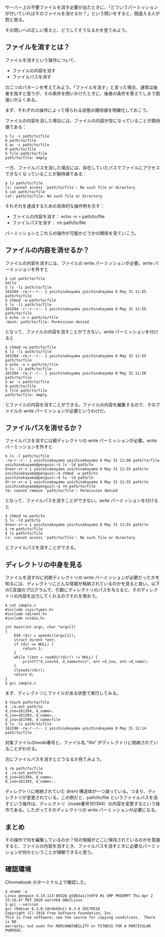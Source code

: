 サーバー上の不要ファイルを消す必要が出たときに、「どういうパーミッションが付いていればそのファイルを消せるか？」という問いをすると、間違える人が割と居る。

その問いへの正しい答えと、どうしてそうなるかを見てみよう。

## ファイルを消すとは？

ファイルを消すという操作について、

* ファイルの内容を消す
* ファイルパスを消す

の二つのパターンを考えてみよう。「ファイルを消す」と言った場合、通常は後者を指すと思うが、その条件を問いかけたときに、後者の条件を答えてしまう間違いがよくある。

まず、それぞれの操作によって得られる状態の期待値を明確化しておこう。

ファイルの内容を消した場合には、ファイルの内容が空になっていることが期待値である：

```
$ ls -s path/to/file 
0 path/to/file
$ wc -c path/to/file 
0 path/to/file
$ file path/to/file 
path/to/file: empty
```

一方、ファイルパスを消した場合には、存在していたパスでファイルにアクセスできなくなっていることが期待値である：

```
$ ls path/to/file 
ls: cannot access 'path/to/file': No such file or directory
$ cat path/to/file 
cat: path/to/file: No such file or directory
```

それぞれを達成するための具体的な操作例を示す：

* ファイルの内容を消す： echo -n > path/to/file
* ファイルパスを消す： rm path/to/file

パーミッションとこれらの操作が可能かどうかの関係を見ていこう。

## ファイルの内容を消せるか？

ファイルの内容を消すには、ファイルの write パーミッションが必要。write パーミッションを外すと

```
$ cat path/to/file 
hello
$ ls -li path/to/file 
161504 -rw-r--r-- 1 yoichinakayama yoichinakayama 6 May 31 11:55 path/to/file
$ chmod -w path/to/file 
$ ls -li path/to/file 
161504 -r--r--r-- 1 yoichinakayama yoichinakayama 6 May 31 11:55 path/to/file
$ echo -n > path/to/file 
-bash: path/to/file: Permission denied
```

となって、ファイルの内容を消すことができない。write パーミッションを付けると

```
$ chmod +w path/to/file 
$ ls -li path/to/file 
161504 -rw-r--r-- 1 yoichinakayama yoichinakayama 6 May 31 11:55 path/to/file
$ echo -n > path/to/file 
$ ls -li path/to/file 
161504 -rw-r--r-- 1 yoichinakayama yoichinakayama 0 May 31 11:56 path/to/file
$ wc -c path/to/file 
0 path/to/file
$ file path/to/file 
path/to/file: empty
```

とファイルの内容を消すことができる。ファイルの内容を編集するので、そのファイルの write パーミッションが必要というわけだ。

## ファイルパスを消せるか？

ファイルパスを消すには親ディレクトリの write パーミッションが必要。write パーミッションを外すと

```
$ ls -l path/to/file 
-rw-r--r-- 1 yoichinakayama yoichinakayama 0 May 31 12:00 path/to/file
yoichinakayama@penguin:~$ ls -ld path/to
drwxr-xr-x 1 yoichinakayama yoichinakayama 8 May 31 11:55 path/to
yoichinakayama@penguin:~$ chmod -w path/to
yoichinakayama@penguin:~$ ls -ld path/to
dr-xr-xr-x 1 yoichinakayama yoichinakayama 8 May 31 11:55 path/to
yoichinakayama@penguin:~$ rm path/to/file 
rm: cannot remove 'path/to/file': Permission denied
```

となって、ファイルパスを消すことができない。write パーミッションを付けると

```
$ chmod +w path/to
$ ls -ld path/to
drwxr-xr-x 1 yoichinakayama yoichinakayama 8 May 31 11:55 path/to
$ rm path/to/file 
$ ls path/to/file
ls: cannot access 'path/to/file': No such file or directory
```

とファイルパスを消すことができる。

## ディレクトリの中身を見る

ファイルを消すのに何故ディレクトリの write パーミッションが必要だったかを知るには、ディレクトリにどんな情報が格納されているのかを見ると良い。以下のC言語のプログラムで、引数にディレクトリのパスを与えると、そのディレクトリの内容を出力してくれるのでそれを使おう。

```
$ cat sample.c 
#include <sys/types.h>
#include <dirent.h>
#include <stdio.h>

int main(int argc, char *argv[])
{
	DIR *dir = opendir(argv[1]);
	struct dirent *ent;
	if (dir == NULL) {
		return 1;
	}
	while ((ent = readdir(dir)) != NULL) {
		printf("d_ino=%d, d_name=%s\n", ent->d_ino, ent->d_name);
	}
	closedir(dir);
	return 0;
}
$ gcc sample.c 
```

まず、ディレクトリにファイルがある状態で実行してみる。

```
$ touch path/to/file
$ ./a.out path/to
d_ino=161394, d_name=.
d_ino=161393, d_name=..
d_ino=161598, d_name=file
$ ls -li path/to/file 
161598 -rw-r--r-- 1 yoichinakayama yoichinakayama 0 May 31 12:14 path/to/file
```

対象ファイルのinode番号と、ファイル名 "file" がディレクトリに格納されていることがわかる。

次にファイルパスを消すとどうなるか見てみよう。

```
$ rm path/to/file
$ ./a.out path/to
d_ino=161394, d_name=.
d_ino=161393, d_name=..
```

ディレクトリに格納されていた dirent 構造体が一つ減っている。つまり、ディレクトリが変更されている。この例だと、path/to/file というファイルパスを消すという操作は、ディレクトリ（inode番号161394）の内容を変更するという操作である。したがってそのディレクトリの write パーミッションが必要になる。

## まとめ

その操作で何を編集しているのか？何の情報がどこに保持されているのかを意識すると、ファイルの内容を消すとき、ファイルパスを消すときに必要なパーミッションが何かということが理解できると思う。

## 確認環境

Chromebook のターミナル上で確認した。

```
$ uname -a
Linux penguin 4.19.113-08528-g5803a1c7e9f9 #1 SMP PREEMPT Thu Apr 2 15:16:47 PDT 2020 aarch64 GNU/Linux
$ gcc --version
gcc (Debian 6.3.0-18+deb9u1) 6.3.0 20170516
Copyright (C) 2016 Free Software Foundation, Inc.
This is free software; see the source for copying conditions.  There is NO
warranty; not even for MERCHANTABILITY or FITNESS FOR A PARTICULAR PURPOSE.
```


